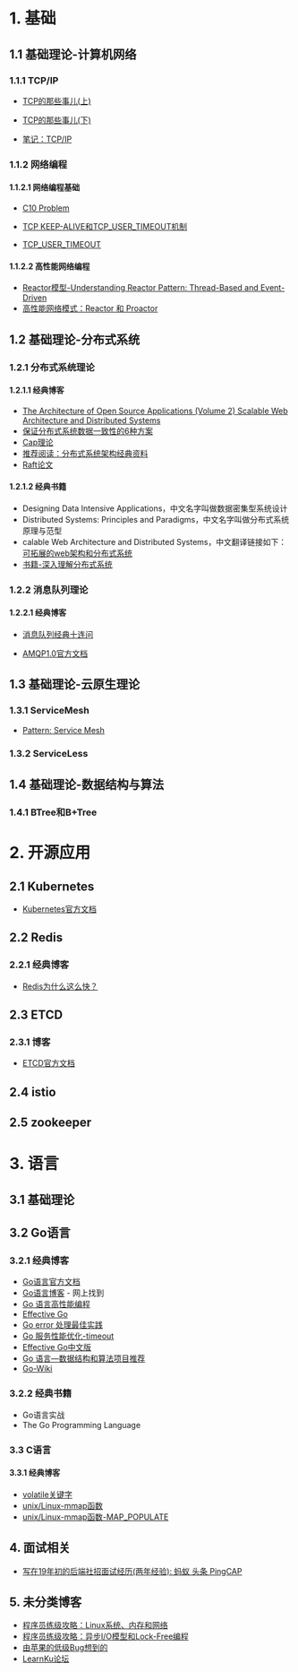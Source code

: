 # 1. 基础
## 1.1 基础理论-计算机网络
### 1.1.1 TCP/IP
- [TCP的那些事儿(上)](https://coolshell.cn/articles/11564.html) 

- [TCP的那些事儿(下)](https://coolshell.cn/articles/11609.html)

- [笔记：TCP/IP](https://github.com/zhan81776075/Learning/blob/main/%E8%AE%A1%E7%AE%97%E6%9C%BA%E5%9F%BA%E7%A1%80/%E8%AE%A1%E7%AE%97%E6%9C%BA%E7%BD%91%E7%BB%9C/tcpip.md)

### 1.1.2 网络编程
#### 1.1.2.1 网络编程基础
- [C10 Problem](https://en.wikipedia.org/wiki/C10k_problem)

- [TCP KEEP-ALIVE和TCP_USER_TIMEOUT机制](https://blog.csdn.net/u014436243/article/details/116856572)

- [TCP_USER_TIMEOUT](https://xujianhai.fun/posts/tcp_user_timeout/)

#### 1.1.2.2 高性能网络编程
- [Reactor模型-Understanding Reactor Pattern: Thread-Based and Event-Driven](https://dzone.com/articles/understanding-reactor-pattern-thread-based-and-eve)
- [高性能网络模式：Reactor 和 Proactor](https://www.xiaolincoding.com/os/8_network_system/reactor.html#%E6%BC%94%E8%BF%9B)

## 1.2 基础理论-分布式系统
### 1.2.1 分布式系统理论
#### 1.2.1.1 经典博客
- [The Architecture of Open Source Applications (Volume 2) Scalable Web Architecture and Distributed Systems](https://aosabook.org/en/v2/distsys.html)
- [保证分布式系统数据一致性的6种方案](https://cloud.tencent.com/developer/article/1041507)
- [Cap理论](https://cloud.tencent.com/developer/article/1860632)
- [推荐阅读：分布式系统架构经典资料](https://time.geekbang.org/column/article/2080)
- [Raft论文](https://github.com/maemual/raft-zh_cn/blob/master/raft-zh_cn.md)

#### 1.2.1.2 经典书籍
- Designing Data Intensive Applications，中文名字叫做数据密集型系统设计
- Distributed Systems: Principles and Paradigms，中文名字叫做分布式系统原理与范型
- calable Web Architecture and Distributed Systems，中文翻译链接如下：[可拓展的web架构和分布式系统](http://nettee.github.io/posts/2016/Scalable-Web-Architecture-and-Distributed-Systems/)
- [书籍-深入理解分布式系统](https://github.com/zhan81776075/Learning/tree/main/%E5%88%86%E5%B8%83%E5%BC%8F%E7%B3%BB%E7%BB%9F/%E5%88%86%E5%B8%83%E5%BC%8F%E7%B3%BB%E7%BB%9F%E7%90%86%E8%AE%BA)

### 1.2.2 消息队列理论
####  1.2.2.1 经典博客
- [消息队列经典十连问](https://ost.51cto.com/posts/13284)

- [AMQP1.0官方文档](https://www.amqp.org/specification/1.0/amqp-org-download)

## 1.3 基础理论-云原生理论
### 1.3.1 ServiceMesh
- [Pattern: Service Mesh](https://philcalcado.com/2017/08/03/pattern_service_mesh.html)

### 1.3.2 ServiceLess

## 1.4 基础理论-数据结构与算法
### 1.4.1 BTree和B+Tree
# 2. 开源应用
## 2.1 Kubernetes
- [Kubernetes官方文档](https://kubernetes.io/zh-cn/docs/concepts/overview/working-with-objects/)

## 2.2 Redis
### 2.2.1 经典博客
- [Redis为什么这么快？](https://juejin.cn/post/6978280894704386079)

## 2.3 ETCD
### 2.3.1 博客
- [ETCD官方文档](https://etcd.io/docs/v3.5/demo/)

## 2.4 istio

## 2.5 zookeeper
# 3. 语言
## 3.1 基础理论
## 3.2 Go语言
### 3.2.1 经典博客
- [Go语言官方文档](https://go-zh.org/doc/)
- [Go语言博客](https://www.flysnow.org) - 网上找到
- [Go 语言高性能编程](https://geektutu.com/post/high-performance-go.html)
- [Effective Go](https://go.dev/doc/effective_go#allocation_new)
- [Go error 处理最佳实践](https://mytechshares.com/2021/11/22/go-error-best-practice/)
- [Go 服务性能优化-timeout](https://mp.weixin.qq.com/s/jGGCccMOx4s5asG2IXWNMQ)
- [Effective Go中文版](https://learnku.com/docs/effective-go/2020/introduction/6236)
- [Go 语言—数据结构和算法项目推荐](https://learnku.com/articles/59094)
- [Go-Wiki](https://go.dev/wiki/)
### 3.2.2 经典书籍
- Go语言实战
- The Go Programming Language

### 3.3 C语言
#### 3.3.1 经典博客
- [volatile关键字](https://www.cnblogs.com/yc_sunniwell/archive/2010/07/14/1777432.html)
- [unix/Linux-mmap函数](https://cloud.tencent.com/developer/article/1797000)
- [unix/Linux-mmap函数-MAP_POPULATE](https://blog.yufeng.info/archives/2481)

## 4. 面试相关
- [写在19年初的后端社招面试经历(两年经验): 蚂蚁 头条 PingCAP](https://github.com/aylei/interview)

## 5. 未分类博客
- [程序员练级攻略：Linux系统、内存和网络](https://time.geekbang.org/column/article/9759)
- [程序员练级攻略：异步I/O模型和Lock-Free编程](https://time.geekbang.org/column/article/9851)
- [由苹果的低级Bug想到的](https://coolshell.cn/articles/11112.html)
- [LearnKu论坛](https://learnku.com)
